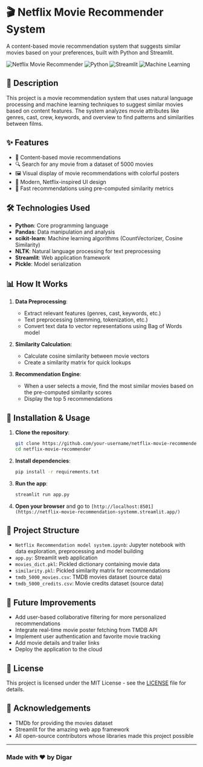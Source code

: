 # 🎬 Netflix Movie Recommender System

A content-based movie recommendation system that suggests similar movies based on your preferences, built with Python and Streamlit.

![Netflix Movie Recommender](https://img.shields.io/badge/Netflix-Movie%20Recommender-red)
![Python](https://img.shields.io/badge/Python-3.9+-blue)
![Streamlit](https://img.shields.io/badge/Streamlit-1.0+-blue)
![Machine Learning](https://img.shields.io/badge/ML-Content--based%20Filtering-green)

## 📝 Description

This project is a movie recommendation system that uses natural language processing and machine learning techniques to suggest similar movies based on content features. The system analyzes movie attributes like genres, cast, crew, keywords, and overview to find patterns and similarities between films.

## ✨ Features

- 🎯 Content-based movie recommendations
- 🔍 Search for any movie from a dataset of 5000 movies
- 🖼️ Visual display of movie recommendations with colorful posters
- 🌈 Modern, Netflix-inspired UI design
- 🚀 Fast recommendations using pre-computed similarity metrics

## 🛠️ Technologies Used

- **Python**: Core programming language
- **Pandas**: Data manipulation and analysis
- **scikit-learn**: Machine learning algorithms (CountVectorizer, Cosine Similarity)
- **NLTK**: Natural language processing for text preprocessing
- **Streamlit**: Web application framework
- **Pickle**: Model serialization

## 📊 How It Works

1. **Data Preprocessing**:
   - Extract relevant features (genres, cast, keywords, etc.)
   - Text preprocessing (stemming, tokenization, etc.)
   - Convert text data to vector representations using Bag of Words model

2. **Similarity Calculation**:
   - Calculate cosine similarity between movie vectors
   - Create a similarity matrix for quick lookups

3. **Recommendation Engine**:
   - When a user selects a movie, find the most similar movies based on the pre-computed similarity scores
   - Display the top 5 recommendations

## 🚀 Installation & Usage

1. **Clone the repository**:

   ```bash
   git clone https://github.com/your-username/netflix-movie-recommender.git
   cd netflix-movie-recommender
   ```

2. **Install dependencies**:

   ```bash
   pip install -r requirements.txt
   ```

3. **Run the app**:

   ```bash
   streamlit run app.py
   ```

4. **Open your browser** and go to `[http://localhost:8501](https://netflix-movie-recommendation-systemm.streamlit.app/)`

## 📁 Project Structure

- `Netflix Recommendation model system.ipynb`: Jupyter notebook with data exploration, preprocessing and model building
- `app.py`: Streamlit web application
- `movies_dict.pkl`: Pickled dictionary containing movie data
- `similarity.pkl`: Pickled similarity matrix for recommendations
- `tmdb_5000_movies.csv`: TMDB movies dataset (source data)
- `tmdb_5000_credits.csv`: Movie credits dataset (source data)


## 🔮 Future Improvements

- Add user-based collaborative filtering for more personalized recommendations
- Integrate real-time movie poster fetching from TMDB API
- Implement user authentication and favorite movie tracking
- Add movie details and trailer links
- Deploy the application to the cloud

## 📄 License

This project is licensed under the MIT License - see the [LICENSE](LICENSE) file for details.

## 🙏 Acknowledgements

- TMDb for providing the movies dataset
- Streamlit for the amazing web app framework
- All open-source contributors whose libraries made this project possible

---

### Made with ❤️ by Digar
